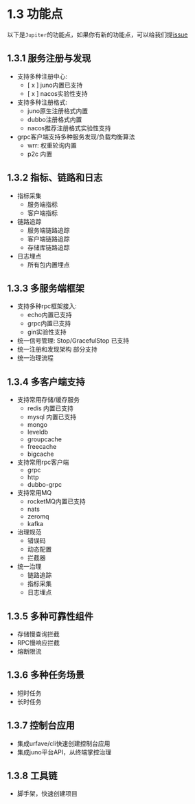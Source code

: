 # 1.3 功能点
以下是``Jupiter``的功能点，如果你有新的功能点，可以给我们提[issue](https://github.com/douyu/jupiter/issues)

## 1.3.1 服务注册与发现
* 支持多种注册中心:
    - [ x ] juno内置已支持
    - [ x ] nacos实验性支持
* 支持多种注册格式:
    * juno原生注册格式内置
    * dubbo注册格式内置
    * nacos推荐注册格式实验性支持
* grpc客户端支持多种服务发现/负载均衡算法
    * wrr: 权重轮询内置
    * p2c 内置
## 1.3.2 指标、链路和日志
* 指标采集
    * 服务端指标
    * 客户端指标
* 链路追踪
    * 服务端链路追踪
    * 客户端链路追踪
    * 存储库链路追踪
* 日志埋点
    * 所有包内置埋点
## 1.3.3 多服务端框架
* 支持多种rpc框架接入:
    * echo内置已支持
    * grpc内置已支持
    * gin实验性支持
* 统一信号管理: Stop/GracefulStop 已支持
* 统一注册和发现架构 部分支持
* 统一治理流程
## 1.3.4 多客户端支持
* 支持常用存储/缓存服务
    * redis 内置已支持
    * mysql 内置已支持
    * mongo
    * leveldb
    * groupcache
    * freecache
    * bigcache
* 支持常用rpc客户端
    * grpc
    * http
    * dubbo-grpc
* 支持常用MQ
    * rocketMQ内置已支持
    * nats
    * zeromq
    * kafka
* 治理规范
    * 错误码
    * 动态配置
    * 拦截器
* 统一治理
    * 链路追踪
    * 指标采集
    * 日志埋点
## 1.3.5 多种可靠性组件
* 存储慢查询拦截
* RPC慢响应拦截
* 熔断限流
## 1.3.6 多种任务场景
* 短时任务
* 长时任务
## 1.3.7 控制台应用
* 集成urfave/cli快速创建控制台应用
* 集成juno平台API，从终端掌控治理
## 1.3.8 工具链    
* 脚手架，快速创建项目
